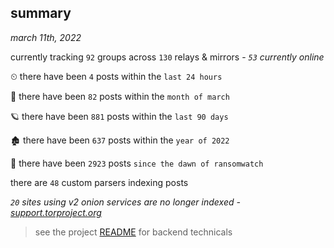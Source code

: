 
## summary
_march 11th, 2022_

currently tracking `92` groups across `130` relays & mirrors - _`53` currently online_

⏲ there have been `4` posts within the `last 24 hours`

🦈 there have been `82` posts within the `month of march`

🪐 there have been `881` posts within the `last 90 days`

🏚 there have been `637` posts within the `year of 2022`

🦕 there have been `2923` posts `since the dawn of ransomwatch`

there are `48` custom parsers indexing posts

_`20` sites using v2 onion services are no longer indexed - [support.torproject.org](https://support.torproject.org/onionservices/v2-deprecation/)_

> see the project [README](https://github.com/thetanz/ransomwatch#ransomwatch--) for backend technicals
